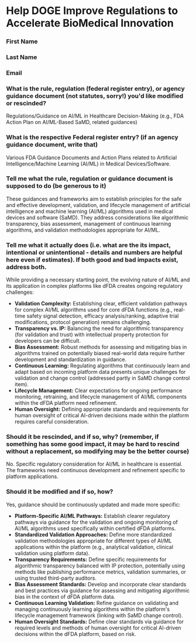 # Help DOGE Improve Regulations to Accelerate BioMedical Innovation

### First Name

### Last Name

### Email

### What is the rule, regulation (federal register entry), or agency guidance document (not statutes, sorry!) you'd like modified or rescinded?

Regulations/Guidance on AI/ML in Healthcare Decision-Making (e.g., FDA Action Plan on AI/ML-Based SaMD, related guidances)

### What is the respective Federal register entry? (if an agency guidance document, write that)

Various FDA Guidance Documents and Action Plans related to Artificial Intelligence/Machine Learning (AI/ML) in Medical Devices/Software.

### Tell me what the rule, regulation or guidance document is supposed to do (be generous to it)

These guidances and frameworks aim to establish principles for the safe and effective development, validation, and lifecycle management of artificial intelligence and machine learning (AI/ML) algorithms used in medical devices and software (SaMD). They address considerations like algorithmic transparency, bias assessment, management of continuous learning algorithms, and validation methodologies appropriate for AI/ML.

### Tell me what it actually does (i.e. what are the its impact, intentional or unintentional - details and numbers are helpful here even if estimates). If both good and bad impacts exist, address both.

While providing a necessary starting point, the evolving nature of AI/ML and its application in complex platforms like dFDA creates ongoing regulatory challenges:
*   **Validation Complexity:** Establishing clear, efficient validation pathways for complex AI/ML algorithms used for core dFDA functions (e.g., real-time safety signal detection, efficacy analysis/ranking, adaptive trial modifications, protocol generation) remains challenging.
*   **Transparency vs. IP:** Balancing the need for algorithmic transparency (for validation and trust) with intellectual property protection for developers can be difficult.
*   **Bias Assessment:** Robust methods for assessing and mitigating bias in algorithms trained on potentially biased real-world data require further development and standardization in guidance.
*   **Continuous Learning:** Regulating algorithms that continuously learn and adapt based on incoming platform data presents unique challenges for validation and change control (addressed partly in SaMD change control item).
*   **Lifecycle Management:** Clear expectations for ongoing performance monitoring, retraining, and lifecycle management of AI/ML components within the dFDA platform need refinement.
*   **Human Oversight:** Defining appropriate standards and requirements for human oversight of critical AI-driven decisions made within the platform requires careful consideration.

### Should it be rescinded, and if so, why? (remember, if something has some good impact, it may be hard to rescind without a replacement, so modifying may be the better course)

No. Specific regulatory consideration for AI/ML in healthcare is essential. The frameworks need continuous development and refinement specific to platform applications.

### Should it be modified and if so, how?

Yes, guidance should be continuously updated and made more specific:
*   **Platform-Specific AI/ML Pathways:** Establish clearer regulatory pathways via guidance for the validation and ongoing monitoring of AI/ML algorithms used specifically within certified dFDA platforms.
*   **Standardized Validation Approaches:** Define more standardized validation methodologies appropriate for different types of AI/ML applications within the platform (e.g., analytical validation, clinical validation using platform data).
*   **Transparency Requirements:** Define specific requirements for algorithmic transparency balanced with IP protection, potentially using methods like publishing performance metrics, validation summaries, or using trusted third-party auditors.
*   **Bias Assessment Standards:** Develop and incorporate clear standards and best practices via guidance for assessing and mitigating algorithmic bias in the context of dFDA platform data.
*   **Continuous Learning Validation:** Refine guidance on validating and managing continuously learning algorithms within the platform's lifecycle management framework (linking with SaMD change control).
*   **Human Oversight Standards:** Define clear standards via guidance for required levels and methods of human oversight for critical AI-driven decisions within the dFDA platform, based on risk. 